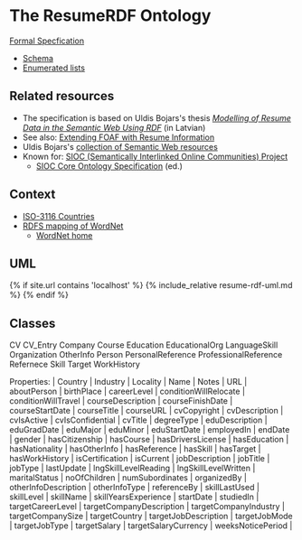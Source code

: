 ---
---
# The ResumeRDF Ontology

[Formal Specfication](http://rdfs.org/resume-rdf/)

  - [Schema](http://rdfs.org/resume-rdf/cv.rdfs#)
  - [Enumerated lists](http://rdfs.org/resume-rdf/base.rdfs#)

## Related resources

- The specification is based on Uldis Bojars's thesis [*Modelling of Resume Data in the Semantic Web Using RDF*](http://captsolo.net/semweb/resume/Semantic_Web-Modelling_of_Resumes_with_RDF.pdf) (in Latvian)
- See also: [Extending FOAF with Resume Information](https://www.w3.org/2001/sw/Europe/events/foaf-galway/papers/pp/extending_foaf_with_resume/)
- Uldis Bojars's [collection of Semantic Web resources](http://captsolo.net/semweb/)
- Known for: [SIOC (Semantically Interlinked Online Communities) Project](http://sioc-project.org/)
  - [SIOC Core Ontology Specification](http://rdfs.org/sioc/spec/) (ed.)

## Context

- [ISO-3116 Countries](http://www.daml.org/2001/09/countries/countries.daml#)
- [RDFS mapping of WordNet](http://xmlns.com/2001/08/wordnet/)
  - [WordNet home](https://wordnet.princeton.edu/)

## UML
{% if site.url contains 'localhost' %}
  {% include_relative resume-rdf-uml.md %}
{% endif %}

## Classes

CV
CV_Entry
Company
Course
Education
EducationalOrg
LanguageSkill
Organization
OtherInfo
Person
PersonalReference
ProfessionalReference
Refernece
Skill
Target
WorkHistory

Properties: | Country | Industry | Locality | Name | Notes | URL | aboutPerson | birthPlace | careerLevel | conditionWillRelocate | conditionWillTravel | courseDescription | courseFinishDate | courseStartDate | courseTitle | courseURL | cvCopyright | cvDescription | cvIsActive | cvIsConfidential | cvTitle | degreeType | eduDescription | eduGradDate | eduMajor | eduMinor | eduStartDate | employedIn | endDate | gender | hasCitizenship | hasCourse | hasDriversLicense | hasEducation | hasNationality | hasOtherInfo | hasReference | hasSkill | hasTarget | hasWorkHistory | isCertification | isCurrent | jobDescription | jobTitle | jobType | lastUpdate | lngSkillLevelReading | lngSkillLevelWritten | maritalStatus | noOfChildren | numSubordinates | organizedBy | otherInfoDescription | otherInfoType | referenceBy | skillLastUsed | skillLevel | skillName | skillYearsExperience | startDate | studiedIn | targetCareerLevel | targetCompanyDescription | targetCompanyIndustry | targetCompanySize | targetCountry | targetJobDescription | targetJobMode | targetJobType | targetSalary | targetSalaryCurrency | weeksNoticePeriod |